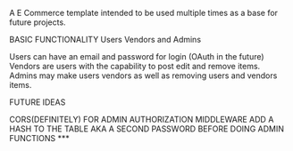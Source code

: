 A E Commerce template intended to be used multiple times as a base for future projects. 

BASIC FUNCTIONALITY
Users Vendors and Admins

Users can have an email and password for login (OAuth in the future)\
Vendors are users with the capability to post edit and remove items.\
Admins may make users vendors as well as removing users and vendors items.

FUTURE IDEAS

CORS(DEFINITELY)
FOR ADMIN AUTHORIZATION MIDDLEWARE ADD A HASH TO THE TABLE AKA A SECOND PASSWORD BEFORE DOING ADMIN FUNCTIONS \*\*\*
